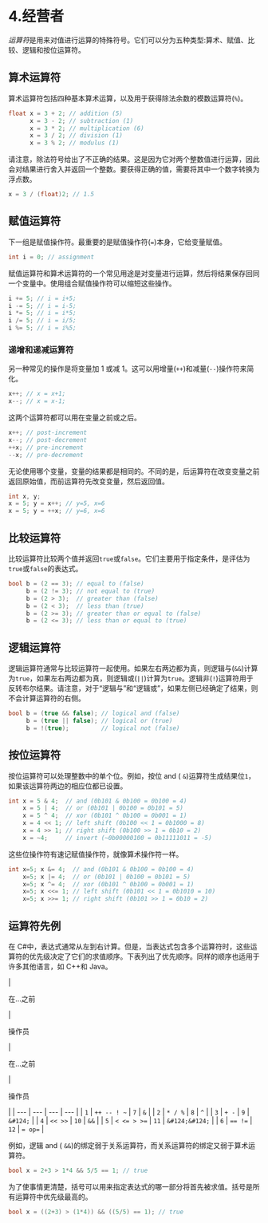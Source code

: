 # 4.经营者

*运算符*是用来对值进行运算的特殊符号。它们可以分为五种类型:算术、赋值、比较、逻辑和按位运算符。

## 算术运算符

算术运算符包括四种基本算术运算，以及用于获得除法余数的模数运算符(`%`)。

```cs
float x = 3 + 2; // addition (5)
      x = 3 - 2; // subtraction (1)
      x = 3 * 2; // multiplication (6)
      x = 3 / 2; // division (1)
      x = 3 % 2; // modulus (1)

```

请注意，除法符号给出了不正确的结果。这是因为它对两个整数值进行运算，因此会对结果进行舍入并返回一个整数。要获得正确的值，需要将其中一个数字转换为浮点数。

```cs
x = 3 / (float)2; // 1.5

```

## 赋值运算符

下一组是赋值操作符。最重要的是赋值操作符(`=`)本身，它给变量赋值。

```cs
int i = 0; // assignment

```

赋值运算符和算术运算符的一个常见用途是对变量进行运算，然后将结果保存回同一个变量中。使用组合赋值操作符可以缩短这些操作。

```cs
i += 5; // i = i+5;
i -= 5; // i = i-5;
i *= 5; // i = i*5;
i /= 5; // i = i/5;
i %= 5; // i = i%5;

```

### 递增和递减运算符

另一种常见的操作是将变量加 1 或减 1。这可以用增量(`++`)和减量(`--`)操作符来简化。

```cs
x++; // x = x+1;
x--; // x = x-1;

```

这两个运算符都可以用在变量之前或之后。

```cs
x++; // post-increment
x--; // post-decrement
++x; // pre-increment
--x; // pre-decrement

```

无论使用哪个变量，变量的结果都是相同的。不同的是，后运算符在改变变量之前返回原始值，而前运算符先改变变量，然后返回值。

```cs
int x, y;
x = 5; y = x++; // y=5, x=6
x = 5; y = ++x; // y=6, x=6

```

## 比较运算符

比较运算符比较两个值并返回`true`或`false`。它们主要用于指定条件，是评估为`true`或`false`的表达式。

```cs
bool b = (2 == 3); // equal to (false)
     b = (2 != 3); // not equal to (true)
     b = (2 > 3);  // greater than (false)
     b = (2 < 3);  // less than (true)
     b = (2 >= 3); // greater than or equal to (false)
     b = (2 <= 3); // less than or equal to (true)

```

## 逻辑运算符

逻辑运算符通常与比较运算符一起使用。如果左右两边都为真，则逻辑与(`&&`)计算为`true`，如果左右两边都为真，则逻辑或(`||`)计算为`true`。逻辑非(`!`)运算符用于反转布尔结果。请注意，对于“逻辑与”和“逻辑或”，如果左侧已经确定了结果，则不会计算运算符的右侧。

```cs
bool b = (true && false); // logical and (false)
     b = (true || false); // logical or (true)
     b = !(true);         // logical not (false)

```

## 按位运算符

按位运算符可以处理整数中的单个位。例如，按位 and ( `&`)运算符生成结果位`1`，如果该运算符两边的相应位都已设置。

```cs
int x = 5 & 4;  // and (0b101 & 0b100 = 0b100 = 4)
    x = 5 | 4;  // or (0b101 | 0b100 = 0b101 = 5)
    x = 5 ^ 4;  // xor (0b101 ^ 0b100 = 0b001 = 1)
    x = 4 << 1; // left shift (0b100 << 1 = 0b1000 = 8)
    x = 4 >> 1; // right shift (0b100 >> 1 = 0b10 = 2)
    x = ~4;     // invert (~0b00000100 = 0b11111011 = -5)

```

这些位操作符有速记赋值操作符，就像算术操作符一样。

```cs
int x=5; x &= 4;  // and (0b101 & 0b100 = 0b100 = 4)
    x=5; x |= 4;  // or (0b101 | 0b100 = 0b101 = 5)
    x=5; x ^= 4;  // xor (0b101 ^ 0b100 = 0b001 = 1)
    x=5; x <<= 1; // left shift (0b101 << 1 = 0b1010 = 10)
    x=5; x >>= 1; // right shift (0b101 >> 1 = 0b10 = 2)

```

## 运算符先例

在 C#中，表达式通常从左到右计算。但是，当表达式包含多个运算符时，这些运算符的优先级决定了它们的求值顺序。下表列出了优先顺序。同样的顺序也适用于许多其他语言，如 C++和 Java。

<colgroup><col class="tcol1 align-left"> <col class="tcol2 align-left"> <col class="tcol3 align-left"> <col class="tcol4 align-left"></colgroup> 
| 

在…之前

 | 

操作员

 | 

在…之前

 | 

操作员

 |
| --- | --- | --- | --- |
| `1` | `++ -- ! ~` | `7` | `&` |
| `2` | `* / %` | `8` | `^` |
| `3` | `+ -` | `9` | `&#124;` |
| `4` | `<< >>` | `10` | `&&` |
| `5` | `< <= > >=` | `11` | `&#124;&#124;` |
| `6` | `== !=` | `12` | `= op=` |

例如，逻辑 and ( `&&`)的绑定弱于关系运算符，而关系运算符的绑定又弱于算术运算符。

```cs
bool x = 2+3 > 1*4 && 5/5 == 1; // true

```

为了使事情更清楚，括号可以用来指定表达式的哪一部分将首先被求值。括号是所有运算符中优先级最高的。

```cs
bool x = ((2+3) > (1*4)) && ((5/5) == 1); // true

```